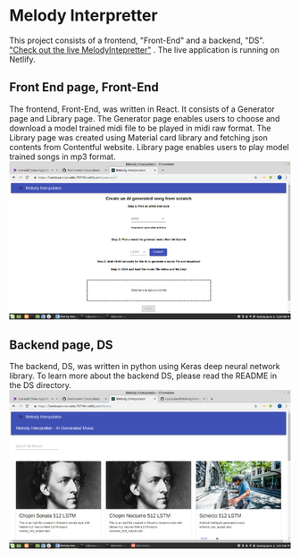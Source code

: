 # Melody Interpretter

This project consists of a frontend, "Front-End" and a backend, "DS". ["Check out the live MelodyIntepretter"](https://flamboyant-torvalds-767f44.netlify.com/ "MelodyIntepretter live application") . The live application is running on Netlify.

## Front End page, Front-End
The frontend, Front-End, was written in React. It consists of a Generator page and Library page. The Generator page enables users to choose and download a model trained midi file to be played in midi raw format. The Library page was created using Material card library and fetching json contents from Contentful website. Library page enables users to play model trained songs in mp3 format.
!["Generator page"](https://github.com/cocoisland/melodyInterpretter/blob/master/generator.jpg)


## Backend page, DS
The backend, DS, was written in python using Keras deep neural network library. To learn more about the backend DS, please read the README in the DS directory.
!["Library page"](https://github.com/cocoisland/melodyInterpretter/blob/master/library.jpg)

